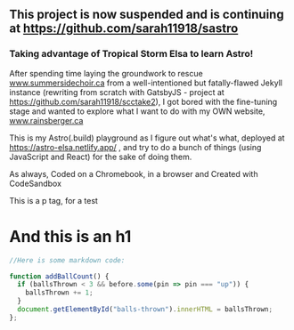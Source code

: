 ## This project is now suspended and is continuing at https://github.com/sarah11918/sastro

### Taking advantage of Tropical Storm Elsa to learn Astro!

After spending time laying the groundwork to rescue www.summersidechoir.ca from a well-intentioned but fatally-flawed Jekyll instance (rewriting from scratch with GatsbyJS - project at https://github.com/sarah11918/scctake2), I got bored with the fine-tuning stage and wanted to explore what I want to do with my OWN website, www.rainsberger.ca

This is my Astro(.build) playground as I figure out what's what, deployed at https://astro-elsa.netlify.app/ , and try to do a bunch of things (using JavaScript and React) for the sake of doing them.

As always, Coded on a Chromebook, in a browser and Created with CodeSandbox

<p>This is a p tag, for a test</p>
<h1>And this is an h1</h1>

```js
//Here is some markdown code:

function addBallCount() {
  if (ballsThrown < 3 && before.some(pin => pin === "up")) {
    ballsThrown += 1;
  }   
  document.getElementById("balls-thrown").innerHTML = ballsThrown; 
};
```
